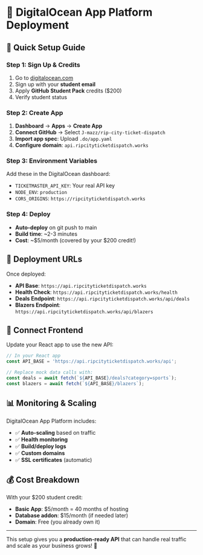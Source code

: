 # 🌊 DigitalOcean App Platform Deployment

## 🚀 **Quick Setup Guide**

### **Step 1: Sign Up & Credits**
1. Go to [digitalocean.com](https://digitalocean.com)
2. Sign up with your **student email** 
3. Apply **GitHub Student Pack** credits ($200)
4. Verify student status

### **Step 2: Create App**
1. **Dashboard** → **Apps** → **Create App**
2. **Connect GitHub** → Select `J-mazz/rip-city-ticket-dispatch`
3. **Import app spec**: Upload `.do/app.yaml` 
4. **Configure domain**: `api.ripcityticketdispatch.works`

### **Step 3: Environment Variables**
Add these in the DigitalOcean dashboard:
- `TICKETMASTER_API_KEY`: Your real API key
- `NODE_ENV`: `production`
- `CORS_ORIGINS`: `https://ripcityticketdispatch.works`

### **Step 4: Deploy**
- **Auto-deploy** on git push to main
- **Build time**: ~2-3 minutes
- **Cost**: ~$5/month (covered by your $200 credit!)

## 📍 **Deployment URLs**

Once deployed:
- **API Base**: `https://api.ripcityticketdispatch.works`
- **Health Check**: `https://api.ripcityticketdispatch.works/health`
- **Deals Endpoint**: `https://api.ripcityticketdispatch.works/api/deals`
- **Blazers Endpoint**: `https://api.ripcityticketdispatch.works/api/blazers`

## 🔗 **Connect Frontend**

Update your React app to use the new API:
```javascript
// In your React app
const API_BASE = 'https://api.ripcityticketdispatch.works/api';

// Replace mock data calls with:
const deals = await fetch(`${API_BASE}/deals?category=sports`);
const blazers = await fetch(`${API_BASE}/blazers`);
```

## 📊 **Monitoring & Scaling**

DigitalOcean App Platform includes:
- ✅ **Auto-scaling** based on traffic
- ✅ **Health monitoring** 
- ✅ **Build/deploy logs**
- ✅ **Custom domains**
- ✅ **SSL certificates** (automatic)

## 💰 **Cost Breakdown**

With your $200 student credit:
- **Basic App**: $5/month = 40 months of hosting
- **Database addon**: $15/month (if needed later)
- **Domain**: Free (you already own it)

---

This setup gives you a **production-ready API** that can handle real traffic and scale as your business grows! 🚀
